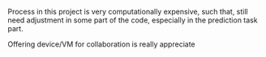 Process in this project is very computationally expensive, such that, still need adjustment in some part of the code, especially in the prediction task part. 

Offering device/VM for collaboration is really appreciate
